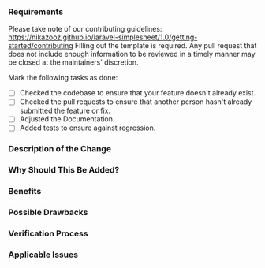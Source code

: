 ### Requirements

Please take note of our contributing guidelines: https://nikazooz.github.io/laravel-simplesheet/1.0/getting-started/contributing
Filling out the template is required. Any pull request that does not include enough information to be reviewed in a timely manner may be closed at the maintainers' discretion.

Mark the following tasks as done:

* [ ] Checked the codebase to ensure that your feature doesn't already exist.
* [ ] Checked the pull requests to ensure that another person hasn't already submitted the feature or fix.
* [ ] Adjusted the Documentation.
* [ ] Added tests to ensure against regression.

### Description of the Change

<!--

We must be able to understand the design of your change from this description.
If we can't get a good idea of what the code will be doing from the description here,
the pull request may be closed at the maintainers' discretion.
Keep in mind that the maintainer reviewing this PR may not be familiar with or have
worked with the code here recently, so please walk us through the concepts.

-->

### Why Should This Be Added?

<!-- Explain why this functionality should be added in Laravel Simplesheet -->

### Benefits

<!-- What benefits will be realized by the code change? -->

### Possible Drawbacks

<!-- What are the possible side-effects or negative impacts (e.g. breaking changes) of the code change? -->

### Verification Process

<!--

What process did you follow to verify that your change has the desired effects?

- How did you verify that all new functionality works as expected?
- How did you verify that all changed functionality works as expected?
- How did you verify that the change has not introduced any regressions?

-->

### Applicable Issues

<!-- Enter any applicable Issues here -->
